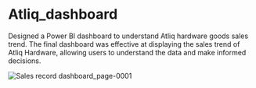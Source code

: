 # Atliq_dashboard
Designed a Power BI dashboard to understand Atliq hardware goods sales trend.
The final dashboard was effective at displaying the sales trend of Atliq Hardware, allowing users to understand the data and make informed decisions.


![Sales record dashboard_page-0001](https://github.com/chakrabortysanjana/Atliq_dashboard/assets/121496809/f16a2321-15c6-487a-bd5c-06f7a4565e1b)
